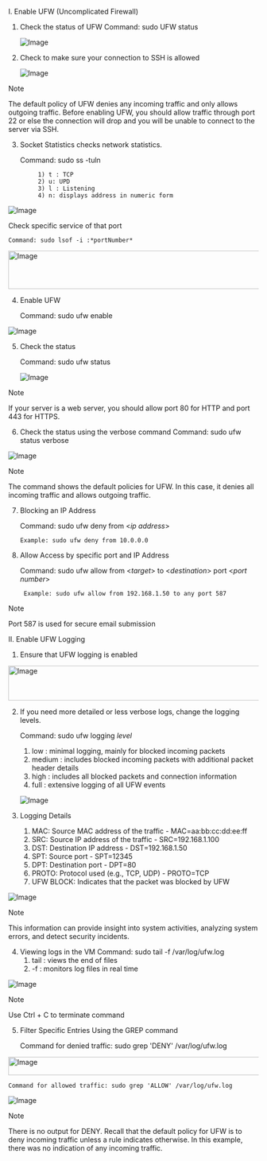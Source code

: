 I. Enable UFW (Uncomplicated Firewall)

1)	Check the status of UFW
	Command: sudo UFW status 
	
	![Image](https://github.com/user-attachments/assets/7c1ee0e3-4563-4b89-a752-41caeb898208)
	
2) Check to make sure your connection to SSH is allowed
	
	![Image](https://github.com/user-attachments/assets/f797cd57-7d34-49a0-b70f-8bc912cdb8ca)


>[!note] 	
>	The default policy of UFW denies any incoming traffic and only allows outgoing traffic. Before enabling UFW, you should allow traffic through port 22 or else the connection will drop and you will be unable to connect to the server via SSH. 
	
3) Socket Statistics checks network statistics.
   
	Command: sudo ss -tuln

			1) t : TCP
			2) u: UPD
			3) l : Listening
			4) n: displays address in numeric form

![Image](https://github.com/user-attachments/assets/5a2816a4-6ef6-4d2e-813a-55bf9eb7b93c)

 Check specific service of that port		

	Command: sudo lsof -i :*portNumber*  
	
<img width="753" height="77" alt="Image" src="https://github.com/user-attachments/assets/758b61d1-079b-4e4d-a40f-ca649b848649" />

4) Enable UFW

	Command: sudo ufw enable
	
![Image](https://github.com/user-attachments/assets/2b0c9280-2ad7-49c5-8af6-044f0c64fede)

5) Check the status 

	Command: sudo ufw status
	
	![Image](https://github.com/user-attachments/assets/cb073f5b-a2b9-430f-86b8-e9a9a06443c0)


>[!note] 	
>	If your server is a web server, you should allow port 80 for HTTP and port 443 for HTTPS.

6) Check the status using the verbose command
	Command: sudo ufw status verbose

![Image](https://github.com/user-attachments/assets/b2acafd7-ba34-420c-8550-bc92b8eaba17)

>[!note] 	
>	The command shows the default policies for UFW. In this case, it denies all incoming traffic and allows outgoing traffic. 

7)  Blocking an IP Address
   
	Command: sudo ufw deny from <*ip address*>

		Example: sudo ufw deny from 10.0.0.0
	
9) Allow Access by specific port and IP Address
    
	Command: sudo ufw allow from <*target*> to <*destination*> port <*port number*>

		Example: sudo ufw allow from 192.168.1.50 to any port 587

>[!note] 	
>	Port 587 is used for secure email submission




II. Enable UFW Logging

1) Ensure that UFW logging is enabled

<img width="672" height="70" alt="Image" src="https://github.com/user-attachments/assets/6a3aea5e-4d8e-46a1-86e3-bc5f9e812fb8" />

2) If you need more detailed or less verbose logs, change the logging levels.

	Command: sudo ufw logging *level*
	1) low : minimal logging, mainly for blocked incoming packets
	2) medium : includes blocked incoming packets with additional packet header details
	3) high : includes all blocked packets and connection information
	4) full : extensive logging of all UFW events
	
	![Image](https://github.com/user-attachments/assets/9b96e245-8d8d-43ca-b8ea-6e52a3a39e85)


3) Logging Details

	1) MAC: Source MAC address of the traffic - MAC=aa:bb:cc:dd:ee:ff
	2) SRC: Source IP address of the traffic - SRC=192.168.1.100
	3) DST: Destination IP address - DST=192.168.1.50
	4) SPT: Source port - SPT=12345
	5) DPT: Destination port - DPT=80
	6) PROTO: Protocol used (e.g., TCP, UDP) - PROTO=TCP
	7) UFW BLOCK: Indicates that the packet was blocked by UFW
	
![Image](https://github.com/user-attachments/assets/de8fc9a0-554b-4165-9958-c84818756618)

>[!note] 	
>	This information can provide insight into system activities, analyzing system errors, and detect security incidents. 

4)  Viewing logs in the VM
	Command: sudo tail -f /var/log/ufw.log
	1) tail : views the end of files
	2) -f : monitors log files in real time

	
![Image](https://github.com/user-attachments/assets/d6e0fe33-d5db-4e3a-989e-d3fddcfe8cef)

>[!note] 	
>	Use Ctrl + C to terminate command

5) Filter Specific Entries Using the GREP command
   
	Command for denied traffic: sudo grep 'DENY' /var/log/ufw.log
	
<img width="725" height="37" alt="Image" src="https://github.com/user-attachments/assets/18d3fba4-2074-46c7-86b6-fd189d0e17dd" />

	Command for allowed traffic: sudo grep 'ALLOW' /var/log/ufw.log

![Image](https://github.com/user-attachments/assets/fcf362ad-33f3-4cf2-8d35-19c1c9385249)

>[!note] 	
>	There is no output for DENY. Recall that the default policy for UFW is to deny incoming traffic unless a rule indicates otherwise. In this example, there was no indication of any incoming traffic. 



